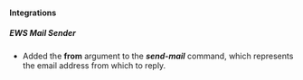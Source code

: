 
#### Integrations
##### EWS Mail Sender
- Added the **from** argument to the ***send-mail*** command, which represents the email address from which to reply.
